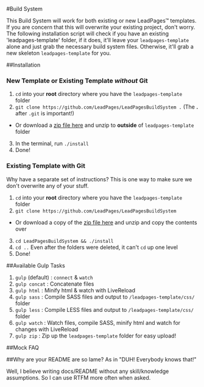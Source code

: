 #Build System

This Build System will work for both existing or new LeadPages&trade; templates. If you are concern that this will overwrite your existing project, don't worry. The following installation script will check if you have an existing 'leadpages-template' folder, if it does, it'll leave your `leadpages-template` alone and just grab the necessary build system files. Otherwise, it'll grab a new skeleton `leadpages-template` for you.

##Installation

### New Template or Existing Template *without* Git ###

1. `cd` into your **root** directory where you have the `leadpages-template` folder
2. `git clone https://github.com/LeadPages/LeadPagesBuildSystem .` (The **.** after `.git` is important!)
 * Or download a [zip file here](https://github.com/LeadPages/LeadPagesBuildSystem/archive/master.zip) and unzip to **outside** of `leadpages-template` folder
3. In the terminal, run `./install`
5. Done!

### Existing Template with Git

Why have a separate set of instructions? This is one way to make sure we don't overwrite any of your stuff.

1. `cd` into your **root** directory where you have the `leadpages-template` folder
2. `git clone https://github.com/LeadPages/LeadPagesBuildSystem`
 * Or download a copy of the [zip file here](https://github.com/LeadPages/LeadPagesBuildSystem/archive/master.zip) and unzip and copy the contents over
3. `cd LeadPagesBuildSystem && ./install`
4. `cd ..` Even after the folders were deleted, it can't `cd` up one level
5. Done!


##Available Gulp Tasks

1. `gulp` (default) : `connect` & `watch`
2. `gulp concat` : Concatenate files
3. `gulp html` : Minify html & watch with LiveReload
4. `gulp sass` : Compile SASS files and output to `/leadpages-template/css/` folder
4. `gulp less` : Compile LESS files and output to `/leadpages-template/css/` folder
5. `gulp watch` : Watch files, compile SASS, minify html and watch for changes with LiveReload
6. `gulp zip` : Zip up the `leadpages-template` folder for easy upload!

##Mock FAQ

##Why are your README are so lame? As in "DUH! Everybody knows that!"

Well, I believe writing docs/README without any skill/knowledge assumptions. So I can use RTFM more often when asked.
